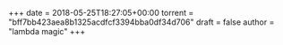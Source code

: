 +++
date = 2018-05-25T18:27:05+00:00
torrent = "bff7bb423aea8b1325acdfcf3394bba0df34d706"
draft = false
author = "lambda magic"
+++
